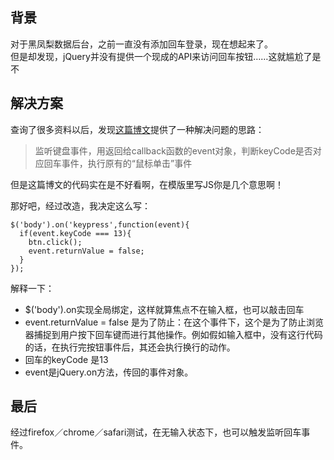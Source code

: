 ## 背景

对于黑凤梨数据后台，之前一直没有添加回车登录，现在想起来了。  
但是却发现，jQuery并没有提供一个现成的API来访问回车按钮……这就尴尬了是不

## 解决方案

查询了很多资料以后，发现[这篇博文](http://www.cnblogs.com/szulm/archive/2008/06/23/1227853.html)提供了一种解决问题的思路：
> 监听键盘事件，用返回给callback函数的event对象，判断keyCode是否对应回车事件，执行原有的“鼠标单击”事件

但是这篇博文的代码实在是不好看啊，在模版里写JS你是几个意思啊！

那好吧，经过改造，我决定这么写：
```
$('body').on('keypress',function(event){
  if(event.keyCode === 13){
    btn.click();
    event.returnValue = false;
  }
});
```
解释一下：
* $('body').on实现全局绑定，这样就算焦点不在输入框，也可以敲击回车
* event.returnValue = false 是为了防止：在这个事件下，这个是为了防止浏览器捕捉到用户按下回车键而进行其他操作。例如假如输入框中，没有这行代码的话，在执行完按钮事件后，其还会执行换行的动作。
* 回车的keyCode 是13
* event是jQuery.on方法，传回的事件对象。

## 最后
经过firefox／chrome／safari测试，在无输入状态下，也可以触发监听回车事件。

